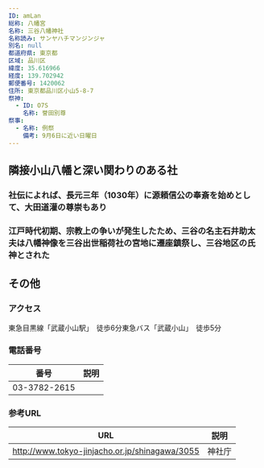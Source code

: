 ```yaml
---
ID: amLan
総称: 八幡宮
名称: 三谷八幡神社
名称読み: サンヤハチマンジンジャ
別名: null
都道府県: 東京都
区域: 品川区
緯度: 35.616966
経度: 139.702942
郵便番号: 1420062
住所: 東京都品川区小山5-8-7
祭神:
  - ID: O7S
    名称: 誉田別尊
祭事:
  - 名称: 例祭
    備考: 9月6日に近い日曜日
---
```


## 隣接小山八幡と深い関わりのある社

### 社伝によれば、長元三年（1030年）に源頼信公の奉斎を始めとして、大田道灌の尊崇もあり

### 江戸時代初期、宗教上の争いが発生したため、三谷の名主石井助太夫は八幡神像を三谷出世稲荷社の宮地に遷座鎮祭し、三谷地区の氏神とされた

## その他

### アクセス

東急目黒線「武蔵小山駅」　徒歩6分東急バス「武蔵小山」　徒歩5分

### 電話番号

| 番号         | 説明 |
| ------------ | ---- |
| 03-3782-2615 |      |

### 参考URL

| URL                                            | 説明   |
| ---------------------------------------------- | ------ |
| http://www.tokyo-jinjacho.or.jp/shinagawa/3055 | 神社庁 |
